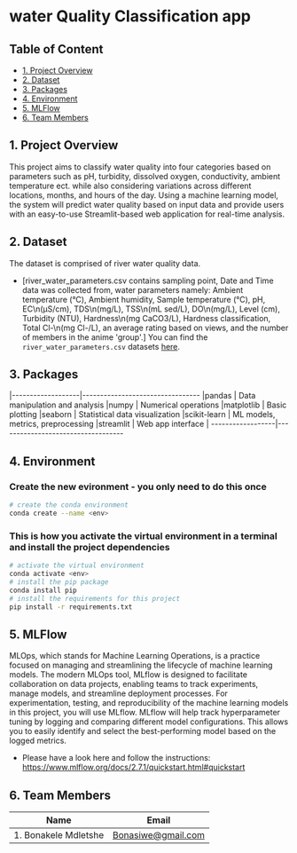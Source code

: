 # water Quality Classification app

## Table of Content
* [1. Project Overview](#project-description)
* [2. Dataset](#dataset)
* [3. Packages](#packages)
* [4. Environment](#environment)
* [5. MLFlow](#mlflow)
* [6. Team Members](#team-members)

## 1. Project Overview <a class="anchor" id="project-description"></a>

This project aims to classify water quality into four categories based on parameters such as pH, turbidity, dissolved oxygen, conductivity, ambient temperature ect. while also considering variations across different locations, months, and hours of the day. Using a machine learning model, the system will predict water quality based on input data and provide users with an easy-to-use Streamlit-based web application for real-time analysis.

## 2. Dataset <a class="anchor" id="dataset"></a>

The dataset is comprised of river water quality data.
 * [river_water_parameters.csv contains sampling point, Date  and Time data was collected from, water parameters namely: Ambient temperature (°C),	Ambient humidity, Sample temperature (°C), pH, EC\n(µS/cm), TDS\n(mg/L), TSS\n(mL sed/L), DO\n(mg/L), Level (cm), Turbidity (NTU), Hardness\n(mg CaCO3/L), Hardness classification, Total Cl-\n(mg Cl-/L), an average rating based on views, and the number of members in the anime 'group'.] 
 You can find the `river_water_parameters.csv` datasets [here](https://www.google.com/url?q=https://www.kaggle.com/datasets/natanaelferran/river-water-parameters?select%3DRiver%2Bwater%2Bparameters.csv&sa=D&source=editors&ust=1744381141155687&usg=AOvVaw3e6sLkrseKwC-I2ibjPwN-).

## 3. Packages <a class="anchor" id="packages"></a>
|-------------------|---------------------------------
|pandas             | Data manipulation and analysis
|numpy              | Numerical operations
|matplotlib         | Basic plotting
|seaborn            | Statistical data visualization
|scikit-learn       | ML models, metrics, preprocessing
|streamlit          | Web app interface
| ------------------|-----------------------------------

## 4. Environment <a class="anchor" id="environment"></a>

### Create the new evironment - you only need to do this once

```bash
# create the conda environment
conda create --name <env>
```

### This is how you activate the virtual environment in a terminal and install the project dependencies

```bash
# activate the virtual environment
conda activate <env>
# install the pip package
conda install pip
# install the requirements for this project
pip install -r requirements.txt
```

## 5. MLFlow <a class="anchor" id="mlflow"></a>

MLOps, which stands for Machine Learning Operations, is a practice focused on managing and streamlining the lifecycle of machine learning models. The modern MLOps tool, MLflow is designed to facilitate collaboration on data projects, enabling teams to track experiments, manage models, and streamline deployment processes. For experimentation, testing, and reproducibility of the machine learning models in this project, you will use MLflow. MLflow will help track hyperparameter tuning by logging and comparing different model configurations. This allows you to easily identify and select the best-performing model based on the logged metrics.

- Please have a look here and follow the instructions: https://www.mlflow.org/docs/2.7.1/quickstart.html#quickstart

## 6. Team Members <a class="anchor" id="team-members"></a>

| Name                                                                      | Email           
|---------------------------------------------------------------------------|------------------ 
|1. Bonakele Mdletshe                                                       | Bonasiwe@gmail.com    